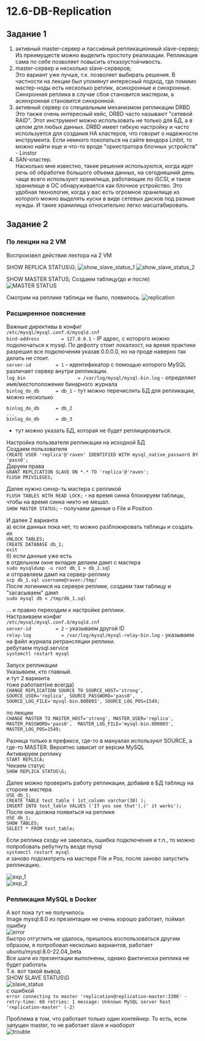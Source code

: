 # 12.6-DB-Replication

## Задание 1

1. активный master-сервер и пассивный репликационный slave-сервер;  
Из преимуществ можно выделить простоту реализации. Репликация сама по себе позволяет повысить отказоустойчивость.  
2. master-сервер и несколько slave-серверов;  
Это вариант уже лучше, т.к. позволяет выбирать решения. В частности на лекции был упомянут интересный подход, где помимо мастер-ноды есть несколько реплик, асинхронные и синхронные. Синхронная реплика в случае сбоя становится мастером, а асинхронная становится синхронной.  
3. активный сервер со специальным механизмом репликации DRBD  
Это также очень интересный кейс, DRBD часто называют "сетевой RAID". Этот инструмент можно использовать не только для БД, а в целом для любых данных. DRBD имеет гибкую настройку и часто используется для создания HA кластеров, что говорит о надежности инструмента. Если немного покопаться на сайте вендора Linbit, то можно найти еще и что-то вроде "оркестратора блочных устройств" - Linstor  
4. SAN-кластер.  
Насколько мне известно, такие решения используются, когда идет речь об обработке большого объема данных, на сегодняшний день чаще всего используют хранилища, работающие по iSCSI, и такое хранилище в ОС обнаруживается как блочное устройство. Это удобная технология, когда у вас есть огромное хранилище из которого можно выделять куски в виде сетевых дисков под разные нужды. И такие хранилища относительно легко масштабировать.  

## Задание 2

### По лекции на 2 VM
Воспроизвел действия лектора на 2 VM  

SHOW REPLICA STATUS\G; 
![show_slave_status_1](https://github.com/RSafin12/12.6-DB-Replication/blob/main/show_slave_status_1.png)
![show_slave_status_2](https://github.com/RSafin12/12.6-DB-Replication/blob/main/show_slave_status_2.png)

SHOW MASTER STATUS;
Создаем таблицу(до и после)
![MASTER STATUS](https://github.com/RSafin12/12.6-DB-Replication/blob/main/on_master.png)

Смотрим на реплике
таблицы не было, появилось. 
![replication](https://github.com/RSafin12/12.6-DB-Replication/blob/main/on_slave.png)

### Расширенное пояснение  
Важные директивы в конфиг  
`/etc/mysql/mysql.conf.d/mysqld.cnf`   
`bind-address        = 127.0.0.1` - IP адрес, с которого можно подключаться к mysql. По дефолту стоит локалхост, на время практики разрешил все подключения указав 0.0.0.0, но на проде наверно так делать не стоит.  
`server-id         = 1`  - идентификатор с помощью которого MySQL различает сервер внутри репликации.  
`log_bin                   = /var/log/mysql/mysql-bin.log` - определяет имя/местоположение бинарного журнала  
`binlog_do_db      = db_1`  - тут можно перечислить БД для репликации, можно несколько  
```
binlog_do_db      = db_2  
...  
binlog_do_db      = db_3
```
- тут можно указать БД, которая не будет реплицироваться.  
 
Настройка пользвателя репликации на исходной БД   
Создаем пользователя   
`CREATE USER 'replica'@'raven' IDENTIFIED WITH mysql_native_password BY 'pass0';`  
Даруем права  
`GRANT REPLICATION SLAVE ON *.* TO 'replica'@'raven';`  
`FLUSH PRIVILEGES;`  

Далее нужно синхр-ть мастера с репликой  
`FLUSH TABLES WITH READ LOCK;` - на время синка блокируем таблицы, чтобы на время синка никто не мешал.   
`SHOW MASTER STATUS;` - получаем данные о File и Position  

И далее 2 варианта  
а) если данных пока нет, то можно разблокировать таблицы и создать их  
`UNLOCK TABLES;`  
`CREATE DATABASE db_1;`  
`exit`  
б) если данные уже есть  
в отдельном окне вкладке делаем дамп с мастера  
`sudo mysqldump -u root db_1 > db_1.sql`   
и отправляем дамп на сервер-реплику  
`scp db_1.sql username@raven:/tmp/`  
После логинимся на сервере реплике, создаем там таблицу и "засасываем" дамп   
`sudo mysql db < /tmp/db_1.sql`  

... и правно переходим к настройке реплики.  
Настраиваем конфиг  
`/etc/mysql/mysql.conf.d/mysqld.cnf`   
`server-id         = 2` - указываем другой ID  
`relay-log           = /var/log/mysql/mysql-relay-bin.log` - указываем на файл журнала ретрансляции реплики.   
ребутаем mysql.service  
`systemctl restart mysql`  

Запуск репликации  
Указываем, кто главный.  
и тут 2 варианта   
тоже работает(не всегда)  
`CHANGE REPLICATION SOURCE TO SOURCE_HOST='strong', SOURCE_USER='replica', SOURCE_PASSWORD='pass0', SOURCE_LOG_FILE='mysql-bin.000003', SOURCE_LOG_POS=1549;`   

по лекции  
`CHANGE MASTER TO MASTER_HOST='strong', MASTER_USER='replica', MASTER_PASSWORD='pass0',  MASTER_LOG_FILE='mysql-bin.000003', MASTER_LOG_POS=1549;`   

Разница только в префиксе, где-то в мануалах используют SOURCE, а где-то MASTER. Вероятно зависит от версии MySQL   
Активируем реплику  
`START REPLICA;`  
Чекаем статус  
`SHOW REPLICA STATUS\G;`   


Далее можно проверить работу репликации, добавив в БД таблицу на стороне мастера.   
`USE db_1;`  
`CREATE TABLE test_table ( 1st_column varchar(30) );`   
`INSERT INTO test_table VALUES ('If you see that'),(' it works');`  
После она должна появиться на реплике  
`USE db_1;`  
`SHOW TABLES;`  
`SELECT * FROM test_table;`   

Если реплика сходу не завелась, ошибка подключения и т.п., то можно попробовать ребутнуть везде mysql  
`systemctl restart mysql`  
и заново подсмотреть на мастере File и Pos, после заново запустить репликацию.   

![exp_1](https://github.com/RSafin12/12.6-DB-Replication/blob/main/exp_1.png)  
![exp_2](https://github.com/RSafin12/12.6-DB-Replication/blob/main/exp_2.png)  


### Репликация MySQL в Docker
А вот пока тут не получилось  
Image mysql:8.0 из презентации не очень хорошо работает, поймал ошибку  
![error](https://github.com/RSafin12/12.6-DB-Replication/blob/main/error.png)  
быстро отгуглить не удалось, пришлось воспользоваться другим образом, я попробовал несколько вариантов, работает ubuntu/mysql:8.0-22.04_beta   
Все шаги из презентации выполнены, однако фактически реплика не будет работать  
Т.е. вот такой вывод   
SHOW SLAVE STATUS\G  
![slave_status](https://github.com/RSafin12/12.6-DB-Replication/blob/main/slave_status.png)  
с ошибкой  
`error connecting to master 'replication@replication-master:3306' - retry-time: 60 retries: 1 message: Unknown MySQL server host 'replication-master' (-2)`  

Проблема в том, что работает только один контейнер. То есть, если запущен master, то не работает slave и наоборот   
![trouble](https://github.com/RSafin12/12.6-DB-Replication/blob/main/trouble.png)  

















